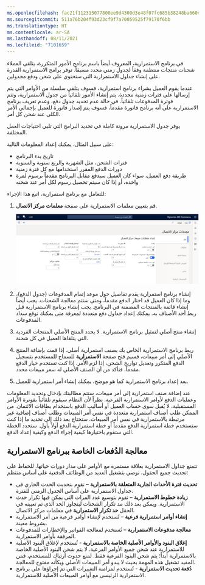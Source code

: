 ```yaml
---
ms.openlocfilehash: fac21f112315077800ee9d4300d3e48f07fc685b38248ba660d25b506a51faf9
ms.sourcegitcommit: 511a76b204f93d23cf9f7a70059525f79170f6bb
ms.translationtype: HT
ms.contentlocale: ar-SA
ms.lasthandoff: 08/11/2021
ms.locfileid: "7101659"
---
```

في برنامج الاستمرارية، المعروف أيضاً باسم برنامج الأمور المتكررة، يتلقى العملاء شحنات منتجات منتظمة وفقاً لجدول زمني محدد مسبقاً. توفر برامج الاستمرارية القدرة على إنشاء جداول الاستمرارية التي ستحتوي على شحن ودفع مجدولين. 

عندما يقوم العميل بشراء برنامج استمرارية، فسوف يتلقى سلسلة من الأوامر التي يتم إرسالها على فترات زمنية محددة. يتم إنشاء الأمور تلقائياً من جدول الاستمرارية، وتتم فوترة المدفوعات تلقائياً. في حالة عدم تحديد جدول دفع، وعدم تعريف برنامج الاستمرارية على أنه برنامج فاتورة مقدماً، فسوف يتم إصدار فاتورة للعميل بإجمالي الأمر الكلي عند شحن كل أمر.

يوفر جدول الاستمرارية مرونة كاملة في تحديد البرامج التي تلبي احتياجات العمل المختلفة. 

على سبيل المثال، يمكنك إعداد المعلومات التالية:

- تاريخ بدء البرنامج
- فترات الشحن، مثل الشهرية والربع سنوية والسنوية
- دورات الدفع المقرر استخدامها مع كل فترة زمنية
- طريقة دفع العميل، سواء كان العميل سيدفع مقابل البرنامج مقدماً برسوم لمرة واحدة، أو إذا كان سيتم تحصيل رسوم لكل أمر عند شحنه

للتعامل مع برنامج استمرارية، اتبع هذا الإجراء: 

1.  قم بتعيين معلمات الاستمرارية على صفحة **معلمات مركز الاتصال**.

    [![لقطة شاشة لصفحة "معلمات مركز الاتصال".](../media/continuity-parameters-ss.jpg)](../media/continuity-parameters-ss.jpg#lightbox)
 
2.  إنشاء برنامج استمرارية يقدم تفاصيل حول موعد إتمام المدفوعات (جدول الدفع)، وما إذا كان العميل قد اختار الدفع مقدماً، ومتى ستتم معالجة الشحنات. يجب أيضاً إنشاء قائمة بالمنتجات المضمنة في البرنامج. يجب إنشاء برنامج الاستمرارية قبل ربط أحد الأصناف به. يمكنك إعداد جداول دفع متعددة لمعرفة متى يمكنك توقع سداد المدفوعات.
3.  إنشاء منتج أصلي لتمثيل برنامج الاستمرارية. لا يحدد المنتج الأصلي المنتجات الفردية التي يتلقاها العميل في كل شحنة. 
4.  ربط برنامج الاستمرارية الخاص بك بصنف استمرارية أصلي. إذا قمت بإضافة المنتج الأصلي إلى أمر مبيعات، فسيم فتح صفحة **الاستمرارية** للسماح للمستخدم بتسجيل الدفع المتكرر وتعديل تواريخ الشحن، إذا لزم الأمر. إذا كنت تستخدم خيار الدفع مقدماً، فتأكد من أن الصنف الأصلي له سعر مبيعات محدد. 
5.  بعد إعداد برنامج الاستمرارية كما هو موضح، يمكنك إنشاء أمر استمرارية للعميل.


عند إضافة صنف استمرارية إلى أمر مبيعات، ستتم مطالبتك بإدخال وتحديد المعلومات وعمليات الدفع لأوامر الاستمرارية الفرعية. نظراً لأن النظام سيقوم تلقائياً بفوترة الأوامر المستقبلية، لا يُقبل سوى حساب العميل أو أساليب الدفع باستخدام بطاقات الائتمان. من الممكن طلب أصناف استمرارية متعددة في نفس أمر المبيعات وطلب أصناف إضافية غير مرتبطة بالاستمرارية في نفس أمر المبيعات. ستحتاج بعد ذلك إلى تحديد ما إذا كنت ستستخدم خطة استمرارية الدفع مقدماً أو خطة استمرارية الدفع أولاً بأول. ستحدد الخطة التي ستقوم باختيارها كيفية إجراء الدفع وكيفية إعداد الدفع. 

## <a name="batch-processing-of-a-continuity-program"></a>معالجة الدُفعات الخاصة ببرنامج الاستمرارية 
تتمتع جداول الاستمرارية بعلاقة مستمرة مع الأوامر على مدار دورات حياتها. للحفاظ على تحديث جميع الحقول، نوصي بتشغيل العديد من الوظائف الدفعية على أساس منتظم: 

- **تحديث فترة الأحداث الجارية المتعلقة بالاستمرارية** – تقوم بتحديث الحدث الجاري في جداول الاستمرارية على أساس الجدول الزمني للفترة.
- **زيادة خطوط الاستمرارية** – تقوم بتوسيع عدد المرات التي يمكن فيها تكرار حدث الاستمرارية. ويمكن بعد ذلك مد تكرار الشحنات ليتجاوز الحد الذي تم تعيينه في الحقل **حد تكرار الاستمرارية** في معلمات مركز الاتصال.
- **إنشاء أوامر استمرارية فرعية** – تُستخدم لإنشاء أوامر فرعية من أمر الاستمرارية بشروط معينة. 
- **معالجة مدفوعات الاستمرارية** – تُستخدم لمعالجة الفواتير والإخطارات للمدفوعات المرفقة بأوامر الاستمرارية. 
- **إغلاق البنود والأوامر الأصلية الخاصة بالاستمرارية** - تُستخدم لإغلاق البنود الأصلية للاستمرارية عند شحن جميع الأوامر الفرعية. لا يتم شحن البنود الأصلية الخاصة بالاستمرارية أبداً؛ يتم شحن البنود الفرعية فقط. لمنع حدوث ارتباك للمستخدم، فمن المفيد تشغيل هذه المهمة بحيث لا يبدو أمر المبيعات الأصلي ويكأنه مفتوح للمعالجة.
- **دُفعة تحديث الاستمرارية** - تُستخدم لمزامنة التغييرات التي تم إجراؤها على برنامج الاستمرارية الرئيسي مع أوامر المبيعات الأصلية للاستمرارية.

